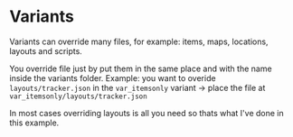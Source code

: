 # Variants

Variants can override many files, for example: items, maps, locations, layouts and scripts.

You override file just by put them in the same place and with the name inside the variants folder.
Example: you want to overide ``layouts/tracker.json`` in the ``var_itemsonly`` variant -> place the file at ``var_itemsonly/layouts/tracker.json``

In most cases overriding layouts is all you need so thats what I've done in this example.
